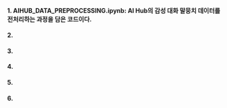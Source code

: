 #### 1. AIHUB_DATA_PREPROCESSING.ipynb: AI Hub의 감성 대화 말뭉치 데이터를 전처리하는 과정을 담은 코드이다.
#### 2.
#### 3.
#### 4.
#### 5.
#### 6.
